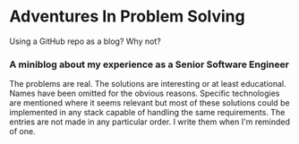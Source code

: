 # Adventures In Problem Solving
Using a GitHub repo as a blog? Why not?
### A miniblog about my experience as a Senior Software Engineer
The problems are real.  The solutions are interesting or at least educational.  Names have been omitted for the obvious reasons. Specific technologies are mentioned where it seems relevant but most of these solutions could be implemented in any stack capable of handling the same requirements.  The entries are not made in any particular order. I write them when I'm reminded of one.
